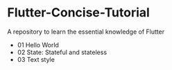 # Flutter-Concise-Tutorial
A repository to learn the essential knowledge of Flutter

- 01 Hello World
- 02 State: Stateful and stateless
- 03 Text style

